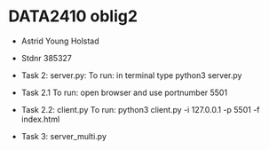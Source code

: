 # DATA2410 oblig2

* Astrid Young Holstad
* Stdnr 385327

* Task 2: server.py:
To run: in terminal type python3 server.py

* Task 2.1
To run: open browser and use portnumber 5501

* Task 2.2: client.py
To run: python3 client.py -i 127.0.0.1 -p 5501 -f index.html

* Task 3: server_multi.py


